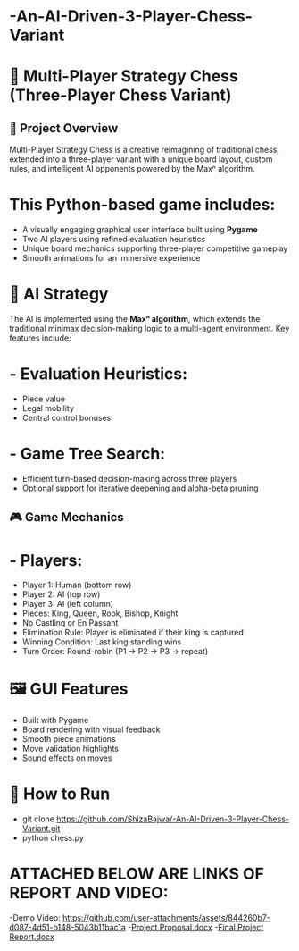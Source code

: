 # -An-AI-Driven-3-Player-Chess-Variant
# 🧠 Multi-Player Strategy Chess (Three-Player Chess Variant)
## 🎯 Project Overview

Multi-Player Strategy Chess is a creative reimagining of traditional chess, extended into a three-player variant with a unique board layout, custom rules, and intelligent AI opponents powered by the Maxⁿ algorithm.

# This Python-based game includes:
- A visually engaging graphical user interface built using **Pygame**
- Two AI players using refined evaluation heuristics
- Unique board mechanics supporting three-player competitive gameplay
- Smooth animations for an immersive experience

# 🧠 AI Strategy

The AI is implemented using the **Maxⁿ algorithm**, which extends the traditional minimax decision-making logic to a multi-agent environment. Key features include:

# - Evaluation Heuristics:
  - Piece value
  - Legal mobility
  - Central control bonuses

# - Game Tree Search:
  - Efficient turn-based decision-making across three players
  - Optional support for iterative deepening and alpha-beta pruning

## 🎮 Game Mechanics

# - Players:
  - Player 1: Human (bottom row)
  - Player 2: AI (top row)
  - Player 3: AI (left column)
- Pieces: King, Queen, Rook, Bishop, Knight  
- No Castling or En Passant  
- Elimination Rule: Player is eliminated if their king is captured  
- Winning Condition: Last king standing wins  
- Turn Order: Round-robin (P1 → P2 → P3 → repeat)

 # 🖼️ GUI Features
- Built with Pygame
- Board rendering with visual feedback
- Smooth piece animations
- Move validation highlights
- Sound effects on moves

 # 🧪 How to Run
- git clone https://github.com/ShizaBajwa/-An-AI-Driven-3-Player-Chess-Variant.git
- python chess.py

# ATTACHED BELOW ARE LINKS OF REPORT AND VIDEO:

  -Demo Video: https://github.com/user-attachments/assets/844260b7-d087-4d51-b148-5043b11bac1a
  -[Project Proposal.docx](https://github.com/user-attachments/files/20141703/Project.Proposal.docx)
  -[Final Project Report.docx](https://github.com/user-attachments/files/20141374/Final.Project.Report.docx)


